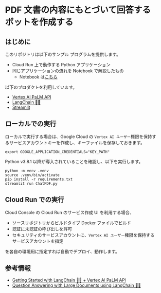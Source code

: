 # PDF 文書の内容にもとづいて回答するボットを作成する
## はじめに
このリポジトリは以下のサンプル プログラムを提供します。
- Cloud Run 上で動作する Python アプリケーション
- 同じアプリケーションの流れを Notebook で解説したもの
  - Notebook は[こちら](./notebook/DocQA_PaLM_LangChain.ipynb)

以下のプロダクトを利用しています。
- [Vertex AI PaLM API](https://cloud.google.com/vertex-ai/docs/generative-ai/learn/overview)
- [LangChain 🦜️🔗](https://python.langchain.com/docs/get_started/introduction.html)
- [Streamlit](https://streamlit.io/)

## ローカルでの実行
ローカルで実行する場合は、Google Cloud の `Vertex AI ユーザー`権限を保持するサービスアカウントキーを作成し、キーファイルを保存しておきます。

```shell
export GOOGLE_APPLICATION_CREDENTIALS="KEY_PATH"
```
Python v3.8.1 以降が導入されていることを確認し、以下を実行します。 
```shell
python -m venv .venv
source .venv/bin/activate
pip install -r requirements.txt
streamlit run ChatPDF.py
```
## Cloud Run での実行

Cloud Console の Cloud Run のサービス作成 UI を利用する場合、
- ソースリポジトリからビルドタイプ Docker ファイルでビルド
- 認証に未認証の呼び出しを許可
- セキュリティのサービスアカウントに、`Vertex AI ユーザー`権限を保持するサービスアカウントを指定

を各自の環境用に指定すれば自動でデプロイ、動作します。


## 参考情報
- [Getting Started with LangChain 🦜️🔗 + Vertex AI PaLM API](https://github.com/GoogleCloudPlatform/generative-ai/blob/main/language/examples/langchain-intro/intro_langchain_palm_api.ipynb)
- [Question Answering with Large Documents using LangChain 🦜🔗](https://github.com/GoogleCloudPlatform/generative-ai/blob/main/language/examples/document-qa/question_answering_large_documents_langchain.ipynb)
